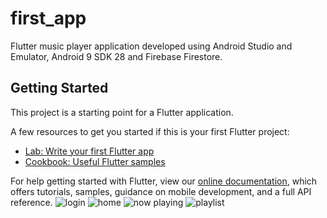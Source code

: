 # first_app

Flutter music player application developed using Android Studio and Emulator, Android 9 SDK 28 and Firebase Firestore.

## Getting Started

This project is a starting point for a Flutter application.

A few resources to get you started if this is your first Flutter project:

- [Lab: Write your first Flutter app](https://flutter.dev/docs/get-started/codelab)
- [Cookbook: Useful Flutter samples](https://flutter.dev/docs/cookbook)

For help getting started with Flutter, view our
[online documentation](https://flutter.dev/docs), which offers tutorials,
samples, guidance on mobile development, and a full API reference.
![login](https://user-images.githubusercontent.com/79276124/122747766-10514680-d2a9-11eb-88eb-a8d92e112571.jpeg) ![home](https://user-images.githubusercontent.com/79276124/122747778-12b3a080-d2a9-11eb-8610-df4bb873b883.jpeg)
![now playing](https://user-images.githubusercontent.com/79276124/122747783-147d6400-d2a9-11eb-8d08-15550fbe0360.jpeg)
![playlist](https://user-images.githubusercontent.com/79276124/122747789-16472780-d2a9-11eb-91f3-a8e5514e5235.jpeg)
